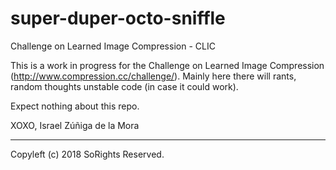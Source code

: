 # super-duper-octo-sniffle
Challenge on Learned Image Compression - CLIC



This is a work in progress for the Challenge on Learned Image Compression (http://www.compression.cc/challenge/). Mainly here there will rants, random thoughts unstable code (in case it could work).

Expect nothing about this repo.

XOXO,
Israel Zúñiga de la Mora



---
Copyleft (c) 2018 SoRights Reserved.
